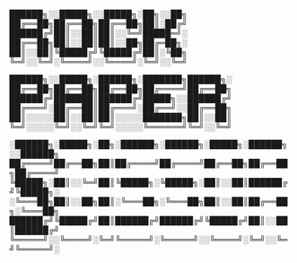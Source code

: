 ██████╗░░█████╗░░█████╗░██╗░░██╗
██╔══██╗██╔══██╗██╔══██╗██║░██╔╝
██████╔╝██║░░██║██║░░╚═╝█████═╝░
██╔══██╗██║░░██║██║░░██╗██╔═██╗░
██║░░██║╚█████╔╝╚█████╔╝██║░╚██╗
╚═╝░░╚═╝░╚════╝░░╚════╝░╚═╝░░╚═╝

██████╗░░█████╗░██████╗░███████╗██████╗░
██╔══██╗██╔══██╗██╔══██╗██╔════╝██╔══██╗
██████╔╝███████║██████╔╝█████╗░░██████╔╝
██╔═══╝░██╔══██║██╔═══╝░██╔══╝░░██╔══██╗
██║░░░░░██║░░██║██║░░░░░███████╗██║░░██║
╚═╝░░░░░╚═╝░░╚═╝╚═╝░░░░░╚══════╝╚═╝░░╚═╝

░██████╗░█████╗░██╗░██████╗░██████╗░█████╗░██████╗░░██████╗
██╔════╝██╔══██╗██║██╔════╝██╔════╝██╔══██╗██╔══██╗██╔════╝
╚█████╗░██║░░╚═╝██║╚█████╗░╚█████╗░██║░░██║██████╔╝╚█████╗░
░╚═══██╗██║░░██╗██║░╚═══██╗░╚═══██╗██║░░██║██╔══██╗░╚═══██╗
██████╔╝╚█████╔╝██║██████╔╝██████╔╝╚█████╔╝██║░░██║██████╔╝
╚═════╝░░╚════╝░╚═╝╚═════╝░╚═════╝░░╚════╝░╚═╝░░╚═╝╚═════╝░
